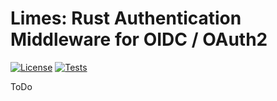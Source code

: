 # Limes: Rust Authentication Middleware for OIDC / OAuth2
[![License](https://img.shields.io/badge/License-Apache_2.0-blue.svg)](https://opensource.org/licenses/Apache-2.0)
[![Tests](https://github.com/vakamo-labs/limes-rs/actions/workflows/test.yml/badge.svg)](https://github.com/vakamo-labs/limes-rs/actions/workflows/unittests.yml)

ToDo